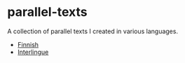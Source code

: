 # parallel-texts

A collection of parallel texts I created in various languages. 

* [Finnish](/fi)
* [Interlingue](/ie)

